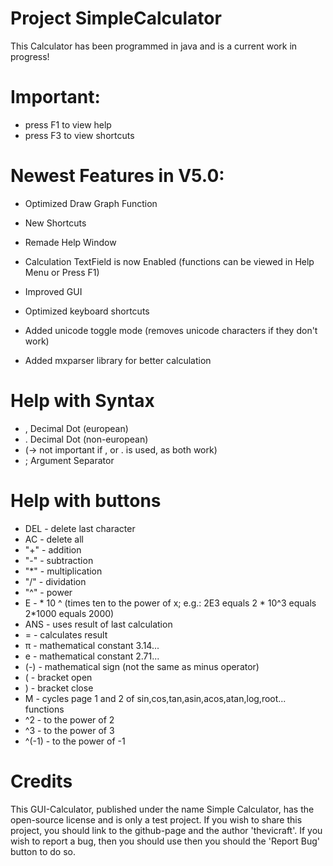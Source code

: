 # Project SimpleCalculator

This Calculator has been programmed in java and is a current work in progress!

# Important:
+ press F1 to view help
+ press F3 to view shortcuts

# Newest Features in V5.0:
+ Optimized Draw Graph Function
+ New Shortcuts
+ Remade Help Window
+ Calculation TextField is now Enabled (functions can be viewed in Help Menu or Press F1)
+ Improved GUI

+ Optimized keyboard shortcuts
+ Added unicode toggle mode (removes unicode characters if they don't work)

+ Added mxparser library for better calculation

# Help with Syntax
+ , Decimal Dot (european)
+  . Decimal Dot (non-european)
+ (-> not important if , or . is used, as both work)
+ ; Argument Separator

# Help with buttons

+ DEL - delete last character
+ AC - delete all
+ "+" - addition
+ "-" - subtraction
+ "*" - multiplication
+ "/" - dividation
+ "^" - power
+ E - * 10 ^ (times ten to the power of x; e.g.: 2E3 equals 2 * 10^3 equals 2*1000 equals 2000)
+ ANS - uses result of last calculation
+ = - calculates result
+ π - mathematical constant 3.14...
+ e - mathematical constant 2.71...
+ (-) - mathematical sign (not the same as minus operator)
+ ( - bracket open
+ ) - bracket close
+ M - cycles page 1 and 2 of sin,cos,tan,asin,acos,atan,log,root... functions
+ ^2 - to the power of 2
+ ^3 - to the power of 3
+ ^(-1) - to the power of -1


# Credits

This GUI-Calculator, published under the name Simple Calculator, has the open-source license and is only a test project. If you wish to share this project, you should link to the github-page and the author 'thevicraft'. If you wish to report a bug, then you should use then you should the 'Report Bug' button to do so.






